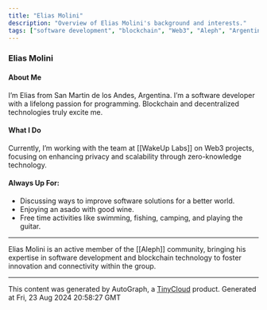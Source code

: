 ```yaml
---
title: "Elias Molini"
description: "Overview of Elias Molini's background and interests."
tags: ["software development", "blockchain", "Web3", "Aleph", "Argentina", "WakeUp Labs"]
---
```


### Elias Molini

#### About Me
I’m Elias from San Martin de los Andes, Argentina. I’m a software developer with a lifelong passion for programming. Blockchain and decentralized technologies truly excite me.

#### What I Do
Currently, I’m working with the team at [[WakeUp Labs]] on Web3 projects, focusing on enhancing privacy and scalability through zero-knowledge technology.

#### Always Up For:
- Discussing ways to improve software solutions for a better world.
- Enjoying an asado with good wine.
- Free time activities like swimming, fishing, camping, and playing the guitar.

---

Elias Molini is an active member of the [[Aleph]] community, bringing his expertise in software development and blockchain technology to foster innovation and connectivity within the group.

---
This content was generated by AutoGraph, a [TinyCloud](https://tinycloud.xyz/) product.
Generated at Fri, 23 Aug 2024 20:58:27 GMT